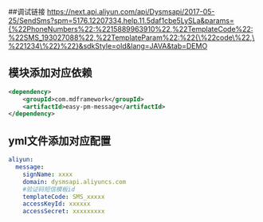 ##调试链接
    https://next.api.aliyun.com/api/Dysmsapi/2017-05-25/SendSms?spm=5176.12207334.help.11.5daf1cbe5LySLa&params={%22PhoneNumbers%22:%2215889963910%22,%22TemplateCode%22:%22SMS_193027088%22,%22TemplateParam%22:%22{\%22code\%22,\%221234\%22}%22}&sdkStyle=old&lang=JAVA&tab=DEMO
## 模块添加对应依赖
```xml
<dependency>
    <groupId>com.mdframework</groupId>
    <artifactId>easy-pm-message</artifactId>
</dependency>
```


## yml文件添加对应配置
```yaml
aliyun:
  message:
    signName: xxxx
    domain: dysmsapi.aliyuncs.com
    #验证码短信模板id
    templateCode: SMS_xxxxx
    accessKeyId: xxxxxx
    accessSecret: xxxxxxxxx
```
